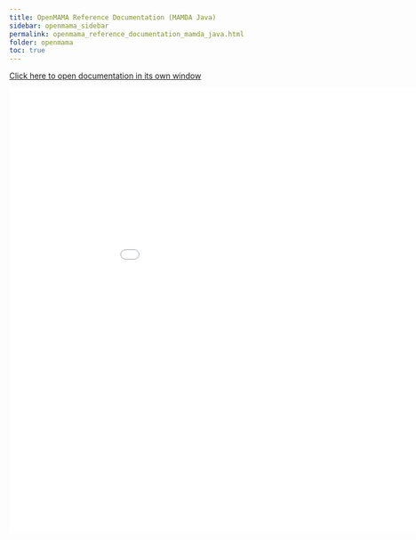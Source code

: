 ```yaml
---
title: OpenMAMA Reference Documentation (MAMDA Java)
sidebar: openmama_sidebar
permalink: openmama_reference_documentation_mamda_java.html
folder: openmama
toc: true
---
```


<a href="reference/mamda/java" target="_blank">Click here to open documentation in its own window</a>

<iframe frameborder="no" src="reference/mamda/java" width="1000" height="800"/>